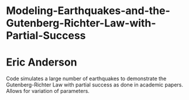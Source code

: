 # Modeling-Earthquakes-and-the-Gutenberg-Richter-Law-with-Partial-Success
# Eric Anderson

Code simulates a large number of earthquakes to demonstrate the Gutenberg-Richter Law with partial success as done in academic papers.
Allows for variation of parameters.
